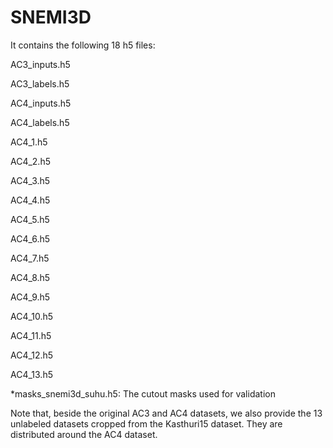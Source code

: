 # SNEMI3D

It contains the following 18 h5 files:

AC3_inputs.h5

AC3_labels.h5

AC4_inputs.h5

AC4_labels.h5

AC4_1.h5

AC4_2.h5

AC4_3.h5

AC4_4.h5

AC4_5.h5

AC4_6.h5

AC4_7.h5

AC4_8.h5

AC4_9.h5

AC4_10.h5

AC4_11.h5

AC4_12.h5

AC4_13.h5

*masks_snemi3d_suhu.h5: The cutout masks used for validation



Note that, beside the original AC3 and AC4 datasets, we also provide the 13 unlabeled datasets cropped from the Kasthuri15 dataset. They are distributed around the AC4 dataset.

